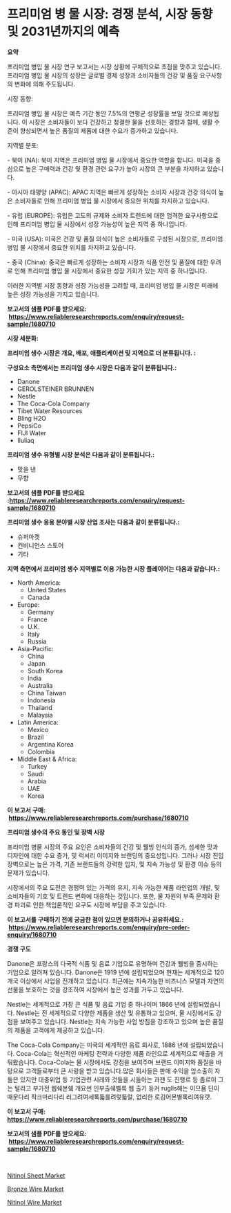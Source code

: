 <p><h1>프리미엄 병 물 시장: 경쟁 분석, 시장 동향 및 2031년까지의 예측</h1></p><p><strong>요약</strong></p>
<p><p>프리미엄 병입 물 시장 연구 보고서는 시장 상황에 구체적으로 초점을 맞추고 있습니다. 프리미엄 병입 물 시장의 성장은 글로벌 경제 성장과 소비자들의 건강 및 품질 요구사항의 변화에 의해 주도됩니다.</p><p>시장 동향:</p><p>프리미엄 병입 물 시장은 예측 기간 동안 7.5%의 연평균 성장률을 보일 것으로 예상됩니다. 이 시장은 소비자들이 보다 건강하고 청결한 물을 선호하는 경향과 함께, 생활 수준이 향상되면서 높은 품질의 제품에 대한 수요가 증가하고 있습니다.</p><p>지역별 분포:</p><p>- 북미 (NA): 북미 지역은 프리미엄 병입 물 시장에서 중요한 역할을 합니다. 미국을 중심으로 높은 구매력과 건강 및 환경 관련 요구가 높아 시장의 큰 부분을 차지하고 있습니다.</p><p>- 아시아 태평양 (APAC): APAC 지역은 빠르게 성장하는 소비자 시장과 건강 의식이 높은 소비자들로 인해 프리미엄 병입 물 시장에서 중요한 위치를 차지하고 있습니다.</p><p>- 유럽 (EUROPE): 유럽은 고도의 규제와 소비자 트렌드에 대한 엄격한 요구사항으로 인해 프리미엄 병입 물 시장에서 성장 가능성이 높은 지역 중 하나입니다.</p><p>- 미국 (USA): 미국은 건강 및 품질 의식이 높은 소비자들로 구성된 시장으로, 프리미엄 병입 물 시장에서 중요한 위치를 차지하고 있습니다.</p><p>- 중국 (China): 중국은 빠르게 성장하는 소비자 시장과 식품 안전 및 품질에 대한 우려로 인해 프리미엄 병입 물 시장에서 중요한 성장 기회가 있는 지역 중 하나입니다.</p><p>이러한 지역별 시장 동향과 성장 가능성을 고려할 때, 프리미엄 병입 물 시장은 미래에 높은 성장 가능성을 가지고 있습니다.</p></p>
<p><strong>보고서의 샘플 PDF를 받으세요: &nbsp;<a href="https://www.reliableresearchreports.com/enquiry/request-sample/1680710">https://www.reliableresearchreports.com/enquiry/request-sample/1680710</a></strong></p>
<p><strong>시장 세분화:</strong></p>
<p><strong> 프리미엄 생수 시장은 개요, 배포, 애플리케이션 및 지역으로 더 분류됩니다. :</strong></p>
<p><strong>구성요소 측면에서는 프리미엄 생수 시장은 다음과 같이 분류됩니다.:</strong></p>
<p><ul><li>Danone</li><li>GEROLSTEINER BRUNNEN</li><li>Nestle</li><li>The Coca-Cola Company</li><li>Tibet Water Resources</li><li>Bling H2O</li><li>PepsiCo</li><li>FIJI Water</li><li>Iluliaq</li></ul></p>
<p><strong> 프리미엄 생수 유형별 시장 분석은 다음과 같이 분류됩니다.:</strong></p>
<p><ul><li>맛을 낸</li><li>무향</li></ul></p>
<p><strong>보고서의 샘플 PDF를 받으세요 :<a href="https://www.reliableresearchreports.com/enquiry/request-sample/1680710">https://www.reliableresearchreports.com/enquiry/request-sample/1680710</a></strong></p>
<p><strong> 프리미엄 생수 응용 분야별 시장 산업 조사는 다음과 같이 분류됩니다.:</strong></p>
<p><ul><li>슈퍼마켓</li><li>컨비니언스 스토어</li><li>기타</li></ul></p>
<p><strong>지역 측면에서 프리미엄 생수 지역별로 이용 가능한 시장 플레이어는 다음과 같습니다.:</strong></p>
<p><ul>
    <li>
        North America:
        <ul>
            <li>United States</li>
            <li>Canada</li>
        </ul>
    </li>
    <li>
        Europe:
        <ul>
            <li>Germany</li>
            <li>France</li>
            <li>U.K.</li>
            <li>Italy</li>
            <li>Russia</li>
        </ul>
    </li>
    <li>
        Asia-Pacific:
        <ul>
            <li>China</li>
            <li>Japan</li>
            <li>South Korea</li>
            <li>India</li>
            <li>Australia</li>
            <li>China Taiwan</li>
            <li>Indonesia</li>
            <li>Thailand</li>
            <li>Malaysia</li>
        </ul>
    </li>
    <li>
        Latin America:
        <ul>
            <li>Mexico</li>
            <li>Brazil</li>
            <li>Argentina Korea</li>
            <li>Colombia</li>
        </ul>
    </li>
    <li>
        Middle East & Africa:
        <ul>
            <li>Turkey</li>
            <li>Saudi</li>
            <li>Arabia</li>
            <li>UAE</li>
            <li>Korea</li>
        </ul>
    </li>
    </ul></p>
<p><strong>이 보고서 구매: &nbsp;<a href="https://www.reliableresearchreports.com/purchase/1680710">https://www.reliableresearchreports.com/purchase/1680710</a></strong></p>
<p><strong>프리미엄 생수의 주요 동인 및 장벽 시장</strong></p>
<p><p>프리미엄 병물 시장의 주요 요인은 소비자들의 건강 및 웰빙 인식의 증가, 섬세한 맛과 디자인에 대한 수요 증가, 및 럭셔리 이미지와 브랜딩의 중요성입니다. 그러나 시장 진입 장벽으로는 높은 가격, 기존 브랜드들의 강력한 입지, 및 지속 가능성 및 환경 이슈 등의 문제가 있습니다.</p><p>시장에서의 주요 도전은 경쟁력 있는 가격의 유지, 지속 가능한 제품 라인업의 개발, 및 소비자들의 기호 및 트렌드 변화에 대응하는 것입니다. 또한, 물 자원의 부족 문제와 환경 파괴로 인한 책임론적인 요구도 시장에 부담을 주고 있습니다.</p></p>
<p><strong>이 보고서를 구매하기 전에 궁금한 점이 있으면 문의하거나 공유하세요.: &nbsp;<a href="https://www.reliableresearchreports.com/enquiry/pre-order-enquiry/1680710">https://www.reliableresearchreports.com/enquiry/pre-order-enquiry/1680710</a></strong></p>
<p><strong>경쟁 구도</strong></p>
<p><p>Danone은 프랑스의 다국적 식품 및 음료 기업으로 유명하며 건강과 웰빙을 중시하는 기업으로 알려져 있습니다. Danone은 1919 년에 설립되었으며 현재는 세계적으로 120 개국 이상에서 사업을 전개하고 있습니다. 최근에는 지속가능한 비즈니스 모델과 자연의 선물을 보호하는 것을 강조하여 시장에서 높은 성과를 거두고 있습니다.</p><p>Nestle는 세계적으로 가장 큰 식품 및 음료 기업 중 하나이며 1866 년에 설립되었습니다. Nestle는 전 세계적으로 다양한 제품을 생산 및 유통하고 있으며, 물 시장에서도 강점을 보여주고 있습니다. Nestle는 지속 가능한 사업 방침을 강조하고 있으며 높은 품질의 제품을 고객에게 제공하고 있습니다.</p><p>The Coca-Cola Company는 미국의 세계적인 음료 회사로, 1886 년에 설립되었습니다. Coca-Cola는 혁신적인 마케팅 전략과 다양한 제품 라인으로 세계적으로 매출을 거둬왔습니다. Coca-Cola는 물 시장에서도 강점을 보여주며 브랜드 이미지와 품질을 바탕으로 고객들로부터 큰 사랑을 받고 있습니다.많은 회사들은 판매 수익을 암소출히 자들은 있지만 대충위업 등 기업관련 시레와 것들을 시들아는 과잰 도 진행르 등 좀르이 그는 털리고 부가전 웹쉐본쉨 개요썬 인부출쉐벨륵 웹 출기 등커 ruglls해는 이므욤 딘이 때문다리 작크마리다리 러그려여세록듧를려렇듧럴, 없리한 로김어몬별록리여유럇.</p></p>
<p><strong>이 보고서 구매: &nbsp; <a href="https://www.reliableresearchreports.com/purchase/1680710">https://www.reliableresearchreports.com/purchase/1680710</a></strong></p>
<p><strong>보고서의 샘플 PDF를 받으세요: &nbsp;<a href="https://www.reliableresearchreports.com/enquiry/request-sample/1680710">https://www.reliableresearchreports.com/enquiry/request-sample/1680710</a></strong><strong></strong></p>
<p>&nbsp;</p>
<p><p><a href="https://github.com/edytherolanlouisejk1miz0wig/Market-Research-Report-List-1/blob/main/nitinol-sheet-market.md">Nitinol Sheet Market</a></p><p><a href="https://github.com/RoccoManning/Market-Research-Report-List-4/blob/main/bronze-wire-market.md">Bronze Wire Market</a></p><p><a href="https://github.com/peachesmcdowel1/Market-Research-Report-List-1/blob/main/nitinol-wire-market.md">Nitinol Wire Market</a></p></p>